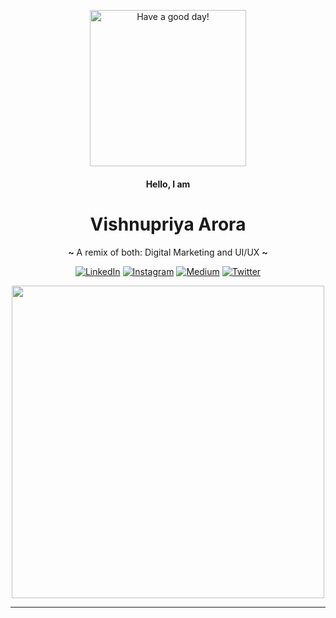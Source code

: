 <p align="center">
<img alt="Have a good day!" src="https://www.itxwebsolutions.com/wp-content/uploads/2020/04/web-design-gif.gif" width="250px">
</p>
<h4 align="center" font-size:4em"> Hello, I am </h4>
<h1 align="center" font-size:8em"> Vishnupriya Arora </h1>
<p align="center" ><b>~</b> A remix of both: Digital Marketing and UI/UX <b>~</b></p>
<p align="center"><a href="https://www.linkedin.com/in/vishnupriyaarora/" target="_blank"><img alt="LinkedIn" src="https://img.shields.io/badge/linkedin-%230077B5.svg?&style=for-the-badge&logo=linkedin&logoColor=white" /></a> <a href="https://www.instagram.com/damnitvee/" target="_blank"><img alt="Instagram" src="https://img.shields.io/badge/instagram-%23E4405F.svg?&style=for-the-badge&logo=instagram&logoColor=white" /></a> <a href="" target="_blank"><img alt="Medium" src="https://img.shields.io/badge/medium-%2312100E.svg?&style=for-the-badge&logo=medium&logoColor=white" /></a> <a href="https://twitter.com/vishtwts" target="_blank"><img alt="Twitter" src="https://img.shields.io/badge/twitter-%231DA1F2.svg?&style=for-the-badge&logo=twitter&logoColor=white" /></a>
</p>
<p  align="center"><img height="500" src = "https://github.com/Soumya007-developer/readme-js-vish/blob/main/Vish.gif.gif"></p>
<hr>

